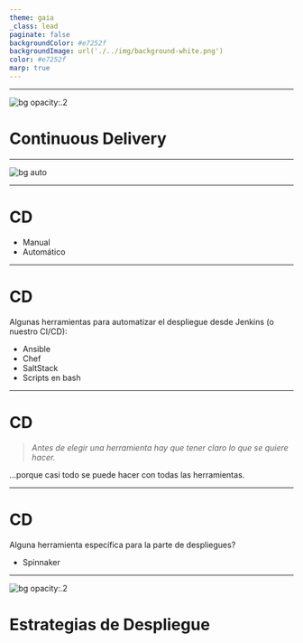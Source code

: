 ```yaml
---
theme: gaia
_class: lead
paginate: false
backgroundColor: #e7252f
backgroundImage: url('./../img/background-white.png')
color: #e7252f
marp: true
---
```

<!-- _backgroundImage: url('./../img/background-red.png') -->
<!-- _color: white -->
---
![bg opacity:.2](https://miro.medium.com/max/1313/1*ifzvyLF6P-LhCmRE3zs8jQ@2x.gif)
# Continuous Delivery

---
![bg auto](https://miro.medium.com/max/1958/1*WYJ6NyAGPeOgtY85607wkg.png)

---
# CD

- Manual
- Automático

---
# CD

Algunas herramientas para automatizar el despliegue desde Jenkins (o nuestro CI/CD):
- Ansible
- Chef
- SaltStack
- Scripts en bash

---
# CD

> _Antes de elegir una herramienta hay que tener claro lo que se quiere hacer._

...porque casi todo se puede hacer con todas las herramientas.

---
# CD

Alguna herramienta específica para la parte de despliegues?

- Spinnaker

---
![bg opacity:.2](https://thumbs.gfycat.com/RichFrayedInexpectatumpleco-size_restricted.gif)
# Estrategias de Despliegue
